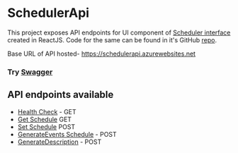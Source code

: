 # SchedulerApi
This project exposes API endpoints for UI component of [Scheduler interface](https://shantanugupta.github.io/react-scheduler/) created in ReactJS. Code for the same can be found in it's GitHub [repo](https://github.com/shantanugupta/react-scheduler).

Base URL of API hosted- 
https://schedulerapi.azurewebsites.net

### Try [Swagger](https://schedulerapi.azurewebsites.net/swagger/index.html)


## API endpoints available

- [Health Check](https://schedulerapi.azurewebsites.net//healthz) - GET
- [Get Schedule](https://schedulerapi.azurewebsites.net/Scheduler) GET
- [Set Schedule](https://schedulerapi.azurewebsites.net/Scheduler) POST
- [GenerateEvents Schedule](https://schedulerapi.azurewebsites.net/Scheduler/GenerateEvents) - POST
- [GenerateDescription](https://schedulerapi.azurewebsites.net/Scheduler/GenerateDescription) - POST
